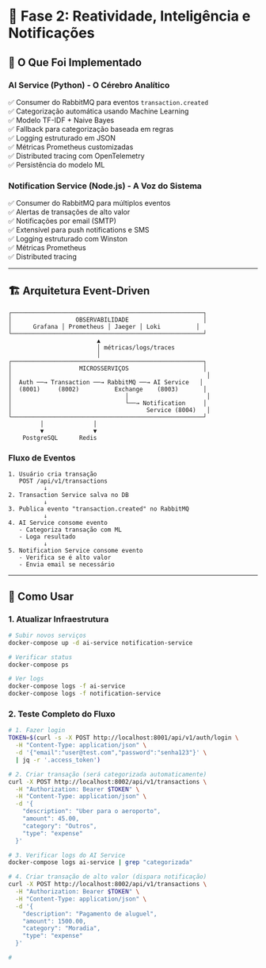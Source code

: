 # 🤖 Fase 2: Reatividade, Inteligência e Notificações

## 🎯 O Que Foi Implementado

### AI Service (Python) - O Cérebro Analítico
✅ Consumer do RabbitMQ para eventos `transaction.created`  
✅ Categorização automática usando Machine Learning  
✅ Modelo TF-IDF + Naive Bayes  
✅ Fallback para categorização baseada em regras  
✅ Logging estruturado em JSON  
✅ Métricas Prometheus customizadas  
✅ Distributed tracing com OpenTelemetry  
✅ Persistência do modelo ML  

### Notification Service (Node.js) - A Voz do Sistema
✅ Consumer do RabbitMQ para múltiplos eventos  
✅ Alertas de transações de alto valor  
✅ Notificações por email (SMTP)  
✅ Extensível para push notifications e SMS  
✅ Logging estruturado com Winston  
✅ Métricas Prometheus  
✅ Distributed tracing  

---

## 🏗️ Arquitetura Event-Driven

```
┌──────────────────────────────────────────────────────┐
│                  OBSERVABILIDADE                     │
│      Grafana │ Prometheus │ Jaeger │ Loki          │
└──────────────────────────────────────────────────────┘
                         ▲
                         │ métricas/logs/traces
                         │
┌──────────────────────────────────────────────────────┐
│                   MICROSSERVIÇOS                     │
│                                                       │
│  Auth ──→ Transaction ──→ RabbitMQ ──→ AI Service   │
│  (8001)     (8002)          Exchange    (8003)       │
│                                │                      │
│                                └──→ Notification     │
│                                      Service (8004)   │
└──────────────────────────────────────────────────────┘
         │              │
         ▼              ▼
    PostgreSQL      Redis
```

### Fluxo de Eventos

```
1. Usuário cria transação
   POST /api/v1/transactions
          ↓
2. Transaction Service salva no DB
          ↓
3. Publica evento "transaction.created" no RabbitMQ
          ↓
4. AI Service consome evento
   - Categoriza transação com ML
   - Loga resultado
          ↓
5. Notification Service consome evento
   - Verifica se é alto valor
   - Envia email se necessário
```

---

## 🚀 Como Usar

### 1. Atualizar Infraestrutura

```bash
# Subir novos serviços
docker-compose up -d ai-service notification-service

# Verificar status
docker-compose ps

# Ver logs
docker-compose logs -f ai-service
docker-compose logs -f notification-service
```

### 2. Teste Completo do Fluxo

```bash
# 1. Fazer login
TOKEN=$(curl -s -X POST http://localhost:8001/api/v1/auth/login \
  -H "Content-Type: application/json" \
  -d '{"email":"user@test.com","password":"senha123"}' \
  | jq -r '.access_token')

# 2. Criar transação (será categorizada automaticamente)
curl -X POST http://localhost:8002/api/v1/transactions \
  -H "Authorization: Bearer $TOKEN" \
  -H "Content-Type: application/json" \
  -d '{
    "description": "Uber para o aeroporto",
    "amount": 45.00,
    "category": "Outros",
    "type": "expense"
  }'

# 3. Verificar logs do AI Service
docker-compose logs ai-service | grep "categorizada"

# 4. Criar transação de alto valor (dispara notificação)
curl -X POST http://localhost:8002/api/v1/transactions \
  -H "Authorization: Bearer $TOKEN" \
  -H "Content-Type: application/json" \
  -d '{
    "description": "Pagamento de aluguel",
    "amount": 1500.00,
    "category": "Moradia",
    "type": "expense"
  }'

#